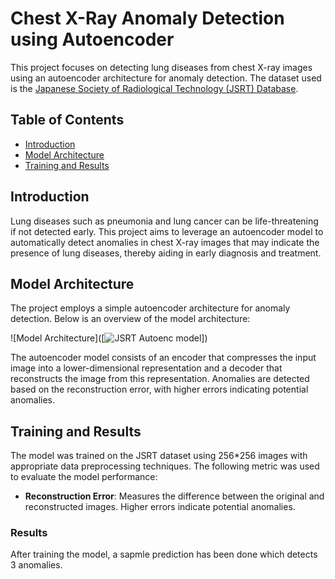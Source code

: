 # Chest X-Ray Anomaly Detection using Autoencoder

This project focuses on detecting lung diseases from chest X-ray images using an autoencoder architecture for anomaly detection. The dataset used is the [Japanese Society of Radiological Technology (JSRT) Database](http://db.jsrt.or.jp/eng.php).

## Table of Contents
- [Introduction](#introduction)
- [Model Architecture](#model-architecture)
- [Training and Results](#training-and-results)

## Introduction
Lung diseases such as pneumonia and lung cancer can be life-threatening if not detected early. This project aims to leverage an autoencoder model to automatically detect anomalies in chest X-ray images that may indicate the presence of lung diseases, thereby aiding in early diagnosis and treatment.

## Model Architecture
The project employs a simple autoencoder architecture for anomaly detection. Below is an overview of the model architecture:

![Model Architecture]([![JSRT Autoenc model](https://github.com/user-attachments/assets/3bc6912b-f344-4ce3-99c4-b9cdcaf4ffc1)])

The autoencoder model consists of an encoder that compresses the input image into a lower-dimensional representation and a decoder that reconstructs the image from this representation. Anomalies are detected based on the reconstruction error, with higher errors indicating potential anomalies.

## Training and Results
The model was trained on the JSRT dataset using 256*256 images with appropriate data preprocessing techniques. The following metric was used to evaluate the model performance:

- **Reconstruction Error**: Measures the difference between the original and reconstructed images. Higher errors indicate potential anomalies.

### Results
After training the model, a sapmle prediction has been done which detects 3 anomalies.
